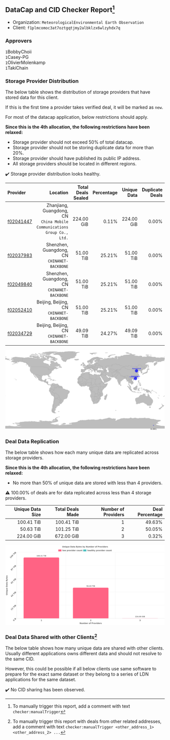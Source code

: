 ## DataCap and CID Checker Report[^1]
 - Organization: `MeteorologicalEnvironmental Earth Observation`
 - Client: `f1plmcomoc3at7oztgqtjmy2albklzx6wlzyhdx7q`
### Approvers
`1`BobbyChoii<br/>`1`Casey-PG<br/>`1`OlivierMolenkamp<br/>`1`TakiChain

### Storage Provider Distribution
The below table shows the distribution of storage providers that have stored data for this client.

If this is the first time a provider takes verified deal, it will be marked as `new`.

For most of the datacap application, below restrictions should apply.

**Since this is the 4th allocation, the following restrictions have been relaxed:**
 - Storage provider should not exceed 50% of total datacap.
 - Storage provider should not be storing duplicate data for more than 20%.
 - Storage provider should have published its public IP address.
 - All storage providers should be located in different regions.

✔️ Storage provider distribution looks healthy.

| Provider                                              |                                                                   Location | Total Deals Sealed | Percentage | Unique Data | Duplicate Deals |
| :---------------------------------------------------- | -------------------------------------------------------------------------: | -----------------: | ---------: | ----------: | --------------: |
| [f02041447](https://filfox.info/en/address/f02041447) | Zhanjiang, Guangdong, CN<br/>`China Mobile Communications Group Co., Ltd.` |         224.00 GiB |      0.11% |  224.00 GiB |           0.00% |
| [f02037983](https://filfox.info/en/address/f02037983) |                            Shenzhen, Guangdong, CN<br/>`CHINANET-BACKBONE` |          51.00 TiB |     25.21% |   51.00 TiB |           0.00% |
| [f02049840](https://filfox.info/en/address/f02049840) |                            Shenzhen, Guangdong, CN<br/>`CHINANET-BACKBONE` |          51.00 TiB |     25.21% |   51.00 TiB |           0.00% |
| [f02052410](https://filfox.info/en/address/f02052410) |                               Beijing, Beijing, CN<br/>`CHINANET-BACKBONE` |          51.00 TiB |     25.21% |   51.00 TiB |           0.00% |
| [f02034729](https://filfox.info/en/address/f02034729) |                               Beijing, Beijing, CN<br/>`CHINANET-BACKBONE` |          49.09 TiB |     24.27% |   49.09 TiB |           0.00% |

<img src="https://raw.githubusercontent.com/data-preservation-programs/filplus-checker-assets/main/filecoin-project/filecoin-plus-large-datasets/issues/1802/1679295890101.png"/>

### Deal Data Replication
The below table shows how each many unique data are replicated across storage providers.


**Since this is the 4th allocation, the following restrictions have been relaxed:**
- No more than 50% of unique data are stored with less than 4 providers.

⚠️ 100.00% of deals are for data replicated across less than 4 storage providers.

| Unique Data Size | Total Deals Made | Number of Providers | Deal Percentage |
| ---------------: | ---------------: | ------------------: | --------------: |
|       100.41 TiB |       100.41 TiB |                   1 |          49.63% |
|        50.63 TiB |       101.25 TiB |                   2 |          50.05% |
|       224.00 GiB |       672.00 GiB |                   3 |           0.32% |

<img src="https://raw.githubusercontent.com/data-preservation-programs/filplus-checker-assets/main/filecoin-project/filecoin-plus-large-datasets/issues/1802/1679295895941.png"/>

### Deal Data Shared with other Clients[^3]
The below table shows how many unique data are shared with other clients.
Usually different applications owns different data and should not resolve to the same CID.

However, this could be possible if all below clients use same software to prepare for the exact same dataset or they belong to a series of LDN applications for the same dataset.

✔️ No CID sharing has been observed.

[^1]: To manually trigger this report, add a comment with text `checker:manualTrigger`

[^2]: Deals from those addresses are combined into this report as they are specified with `checker:manualTrigger`

[^3]: To manually trigger this report with deals from other related addresses, add a comment with text `checker:manualTrigger <other_address_1> <other_address_2> ...`
